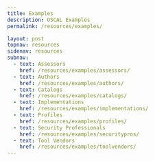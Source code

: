 ```yaml
---
title: Examples
description: OSCAL Examples
permalink: /resources/examples/

layout: post
topnav: resources
sidenav: resources
subnav:
  - text: Assessors
    href: /resources/examples/assessors/
  - text: Authors
    href: /resources/examples/authors/
  - text: Catalogs
    href: /resources/examples/catalogs/
  - text: Implementations
    href: /resources/examples/implementations/
  - text: Profiles
    href: /resources/examples/profiles/
  - text: Security Professionals
    href: /resources/examples/securitypros/
  - text: Tool Vendors
    href: /resources/examples/toolvendors/
---
```

